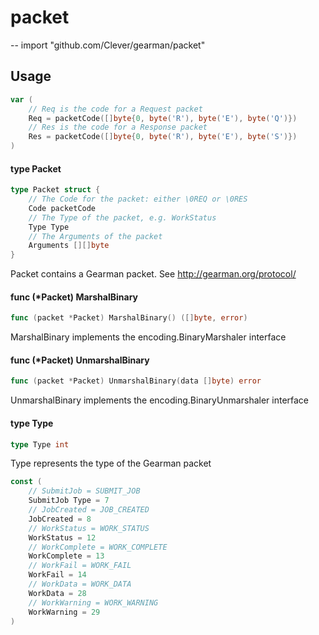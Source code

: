 # packet
--
    import "github.com/Clever/gearman/packet"


## Usage

```go
var (
	// Req is the code for a Request packet
	Req = packetCode([]byte{0, byte('R'), byte('E'), byte('Q')})
	// Res is the code for a Response packet
	Res = packetCode([]byte{0, byte('R'), byte('E'), byte('S')})
)
```

#### type Packet

```go
type Packet struct {
	// The Code for the packet: either \0REQ or \0RES
	Code packetCode
	// The Type of the packet, e.g. WorkStatus
	Type Type
	// The Arguments of the packet
	Arguments [][]byte
}
```

Packet contains a Gearman packet. See http://gearman.org/protocol/

#### func (*Packet) MarshalBinary

```go
func (packet *Packet) MarshalBinary() ([]byte, error)
```
MarshalBinary implements the encoding.BinaryMarshaler interface

#### func (*Packet) UnmarshalBinary

```go
func (packet *Packet) UnmarshalBinary(data []byte) error
```
UnmarshalBinary implements the encoding.BinaryUnmarshaler interface

#### type Type

```go
type Type int
```

Type represents the type of the Gearman packet

```go
const (
	// SubmitJob = SUBMIT_JOB
	SubmitJob Type = 7
	// JobCreated = JOB_CREATED
	JobCreated = 8
	// WorkStatus = WORK_STATUS
	WorkStatus = 12
	// WorkComplete = WORK_COMPLETE
	WorkComplete = 13
	// WorkFail = WORK_FAIL
	WorkFail = 14
	// WorkData = WORK_DATA
	WorkData = 28
	// WorkWarning = WORK_WARNING
	WorkWarning = 29
)
```
